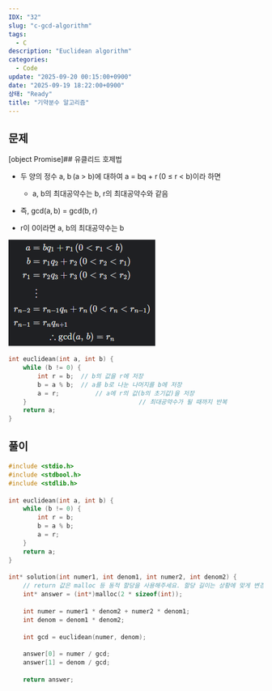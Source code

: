 ```yaml
---
IDX: "32"
slug: "c-gcd-algorithm"
tags:
  - C
description: "Euclidean algorithm"
categories:
  - Code
update: "2025-09-20 00:15:00+0900"
date: "2025-09-19 18:22:00+0900"
상태: "Ready"
title: "기약분수 알고리즘"
---
```

## 문제

[object Promise]## 유클리드 호제법

- 두 양의 정수 a, b (a > b)에 대하여 a = bq + r (0 ≤ r < b)이라 하면

    - a, b의 최대공약수는 b, r의 최대공약수와 같음

- 즉, gcd⁡(a, b) = gcd⁡(b, r)

- r이 0이라면 a, b의 최대공약수는 b

![](image1.png)
```c++
int euclidean(int a, int b) {
    while (b != 0) {
        int r = b;	// b의 값을 r에 저장
        b = a % b;	// a를 b로 나눈 나머지를 b에 저장
        a = r;			// a에 r의 값(b의 초기값)을 저장
    }								// 최대공약수가 될 때까지 반복
    return a;
}
```

## 풀이

```c++
#include <stdio.h>
#include <stdbool.h>
#include <stdlib.h>

int euclidean(int a, int b) {
    while (b != 0) {
        int r = b;
        b = a % b;
        a = r;
    }
    return a;
}

int* solution(int numer1, int denom1, int numer2, int denom2) {
    // return 값은 malloc 등 동적 할당을 사용해주세요. 할당 길이는 상황에 맞게 변경해주세요.
    int* answer = (int*)malloc(2 * sizeof(int));

    int numer = numer1 * denom2 + numer2 * denom1;
    int denom = denom1 * denom2;

    int gcd = euclidean(numer, denom);

    answer[0] = numer / gcd;
    answer[1] = denom / gcd;

    return answer;
```

